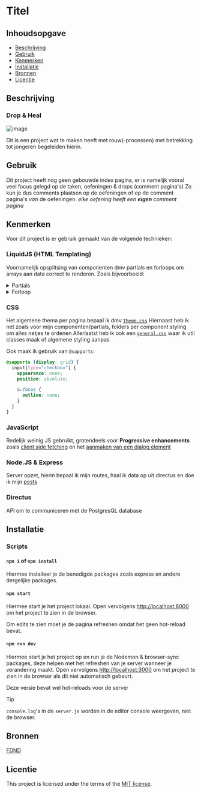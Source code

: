 # Titel
<!-- Geef je project een titel en schrijf in één zin wat het is -->

## Inhoudsopgave

  * [Beschrijving](#beschrijving)
  * [Gebruik](#gebruik)
  * [Kenmerken](#kenmerken)
  * [Installatie](#installatie)
  * [Bronnen](#bronnen)
  * [Licentie](#licentie)

## Beschrijving
<!-- In de Beschrijving staat kort beschreven wat voor project het is en wat je hebt gemaakt -->
<!-- Voeg een mooie poster visual toe 📸 -->
<!-- Voeg een link toe naar Github Pages 🌐-->
### Drop & Heal
![image](https://github.com/user-attachments/assets/5f05d007-05fb-4777-bd0f-25a3d53f26f7)

Dit is een project wat te maken heeft met rouw(-processen) met betrekking tot jongeren begeleiden hierin.

## Gebruik
<!--Bij Gebruik staat hoe je project er uit ziet, hoe het werkt en wat je er mee kan. -->
Dit project heeft nog geen gebouwde index pagina, er is namelijk vooral veel focus gelegd op de taken, oefeningen & drops (comment pagina's)
Zo kun je dus comments plaatsen op de oefeningen of op de comment pagina's _van_ de oefeningen.
_elke oefening heeft een __eigen__ comment pagina_
## Kenmerken
<!-- Bij Kenmerken staat welke technieken zijn gebruikt en hoe. Wat is de HTML structuur? Wat zijn de belangrijkste dingen in CSS? Wat is er met Javascript gedaan en hoe? Misschien heb je een framwork of library gebruikt? -->
Voor dit project is er gebruik gemaakt van de volgende technieken:
### LiquidJS (HTML Templating)
Voornamelijk opsplitsing van componenten dmv partials en forloops om arrays aan data correct te renderen.
Zoals bijvoorbeeld:
<details><summary>Partials</summary>

```liquid
{% render './partials/head.liquid' , open: open , themeColor: foundTheme \%}
<main>
  {% render './partials/dialog/comment-dialog.liquid' , link: dropsLink , closeLink: dropsLink , error: error , text: "Plaats bericht" , conceptText: conceptText , conceptId: conceptId , exerciseId: exerciseId \%}
  {% for drop in drops reversed \%}
    {% render "./partials/card/drop-card.liquid" , drop: drop \%}
  {% else \%}
    <p>Er zijn nog geen berichten gepost.</p>
  {% endfor \%}
  <div class="drop-container">
    {% render './partials/btn/regular-btn.liquid' , text: "Klaar" , classes: "opener drop-btn" , link: commentLink \%}
  </div>
</main>
{% render './partials/footer.liquid' \%}
```

</details>

<details><summary>Forloop</summary>

```liquid
{% for exercise in exercises %}
  {% assign link = "/" | append: theme | append: "/" | append: forloop.index %}
  <li class="card-item">
    {% render './partials/card/exercise-card.liquid'
      , pageType: id
      , exercise: exercise
      , link: link
    %}
  </li>
{% endfor %}
```

</details>

### CSS
Het algemene thema per pagina bepaal ik dmv [`Theme.css`](https://github.com/MarsGotBars/the-web-is-for-everyone-interactive-functionality/blob/main/public/styles/theme.css)
Hiernaast heb ik net zoals voor mijn componenten/partials, folders per component styling om alles netjes te ordenen
Allerlaatst heb ik ook een [`general.css`](https://github.com/MarsGotBars/the-web-is-for-everyone-interactive-functionality/blob/main/public/styles/general.css) waar ik util classes maak of algemene styling aanpas

Ook maak ik gebruik van `@supports`:
```css
@supports (display: grid) {
  input[type="checkbox"] {
    appearance: none;
    position: absolute;

    &:focus {
      outline: none;
    }
  }
}
```

### JavaScript
Redelijk weinig JS gebruikt, grotendeels voor __Progressive enhancements__ zoals [client side fetching](https://github.com/MarsGotBars/the-web-is-for-everyone-interactive-functionality/blob/61a5707e2350f933faa5f2c15e12c3cc55b59316/public/scripts/dialogFunctionality.js#L34-L113) en het [aanmaken van een dialog element](https://github.com/MarsGotBars/the-web-is-for-everyone-interactive-functionality/blob/61a5707e2350f933faa5f2c15e12c3cc55b59316/public/scripts/dialogFunctionality.js#L1-L32)

### Node.JS & Express
Server opzet, hierin bepaal ik mijn routes, haal ik data op uit directus en doe ik mijn [posts](https://github.com/MarsGotBars/the-web-is-for-everyone-interactive-functionality/blob/61a5707e2350f933faa5f2c15e12c3cc55b59316/server.js#L252C1-L350C4)

### Directus
API om te communiceren met de PostgresQL database

## Installatie
<!-- Bij Instalatie staat hoe een andere developer aan jouw repo kan werken -->

### Scripts
#### `npm i` of `npm install`
Hiermee installeer je de benodigde packages zoals express en andere dergelijke packages.

#### `npm start`
Hiermee start je het project lokaal.
Open vervolgens [http://localhost:8000](http://localhost:8000) om het project te zien in de browser.

Om edits te zien moet je de pagina refreshen omdat het geen hot-reload bevat.

#### `npm run dev`
Hiermee start je het project op en run je de Nodemon & browser-sync packages, deze helpen met het refreshen van je server wanneer je verandering maakt.
Open vervolgens [http://localhost:3000](http://localhost:3000) om het project te zien in de browser als dit niet automatisch gebeurt.

Deze versie bevat wel hot-reloads voor de server

> [!TIP]
> `console.log`'s in de `server.js` worden in de editor console weergeven, niet de browser.

## Bronnen
[FDND](https://github.com/fdnd-task/the-web-is-for-everyone-interactive-functionality)
## Licentie

This project is licensed under the terms of the [MIT license](./LICENSE).
